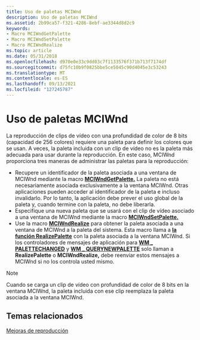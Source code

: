 ```yaml
---
title: Uso de paletas MCIWnd
description: Uso de paletas MCIWnd
ms.assetid: 2b99ca57-f321-4286-8ebf-ae3344d8d2c9
keywords:
- Macro MCIWndGetPalette
- Macro MCIWndSetPalette
- Macro MCIWndRealize
ms.topic: article
ms.date: 05/31/2018
ms.openlocfilehash: d970e0e33c9dd03c7f1133576f371b713f7174df
ms.sourcegitcommit: d75fc10b9f0825bbe5ce5045c90d4045e3c53243
ms.translationtype: MT
ms.contentlocale: es-ES
ms.lasthandoff: 09/13/2021
ms.locfileid: "127245787"
---
```

# <a name="using-mciwnd-palettes"></a>Uso de paletas MCIWnd

La reproducción de clips de vídeo con una profundidad de color de 8 bits (capacidad de 256 colores) requiere una paleta para definir los colores que se usan. A veces, la paleta incluida con un clip de vídeo no es la paleta más adecuada para usar durante la reproducción. En este caso, MCIWnd proporciona tres maneras de administrar las paletas para la reproducción:

-   Recupere un identificador de la paleta asociada a una ventana de MCIWnd mediante la macro [**MCIWndGetPalette.**](/windows/desktop/api/Vfw/nf-vfw-mciwndgetpalette) La paleta no está necesariamente asociada exclusivamente a la ventana MCIWnd. Otras aplicaciones pueden acceder al identificador de la paleta e incluso invalidarlo. Por lo tanto, la aplicación debe prever el uso global de la paleta y, cuando termine con la paleta, no debe liberarla.
-   Especifique una nueva paleta que se usará con el clip de vídeo asociado a una ventana de MCIWnd mediante la macro [**MCIWndSetPalette.**](/windows/desktop/api/Vfw/nf-vfw-mciwndsetpalette)
-   Use la macro [**MCIWndRealize**](/windows/desktop/api/Vfw/nf-vfw-mciwndrealize) para obtener la paleta asociada a una ventana de MCIWnd a la paleta del sistema. Esta macro llama a [**la función RealizePalette**](/windows/desktop/api/wingdi/nf-wingdi-realizepalette) con la paleta asociada a la ventana MCIWnd. Si los controladores de mensajes de aplicación para [**WM \_ PALETTECHANGED**](/windows/desktop/gdi/wm-palettechanged) y [**WM \_ QUERYNEWPALETTE**](/windows/desktop/gdi/wm-querynewpalette) solo llaman a **RealizePalette** o **MCIWndRealize,** debe reenviar estos mensajes a MCIWnd si no los controla usted mismo.

> [!Note]  
> Cuando se carga un clip de vídeo con profundidad de color de 8 bits en la ventana MCIWnd, la paleta incluida con ese clip reemplaza la paleta asociada a la ventana MCIWnd.

 

## <a name="related-topics"></a>Temas relacionados

<dl> <dt>

[Mejoras de reproducción](playback-enhancements.md)
</dt> </dl>

 

 